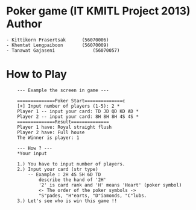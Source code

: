 Poker game (IT KMITL Project 2013)
Author
================
	- Kittikorn Prasertsak		(56070006)
	- Khemtat Lengpaiboon		(56070009)
	- Tanawat Gajaseni				(56070057)

How to Play
================
		--- Example the screen in game ---

    	==============Poker Start==============c
    	[+] Input number of players (1-5): 2 *
    	Player 1 -- input your card: TD JD QD KD AD *
    	Player 2 -- input your card: 8H 8H 8H 4S 4S *
    	==============Result==============
    	Player 1 have: Royal straight flush
    	Player 2 have: Full house
    	The Winner is player: 1

    	--- How ? ---
    	*Your input

    	1.) You have to input number of players.
    	2.) Input your card (str type) 
        	-- Example : 2H 4S 5H 6D TD
            	describe the hand of '2H'
                '2' is card rank and 'H' means 'Heart' (poker symbol)
                <- The order of the poker symbols ->  
                "S"pades, "H"earts, "D"iamonds, "C"lubs.
    	3.) Let's see who is win this game !!

